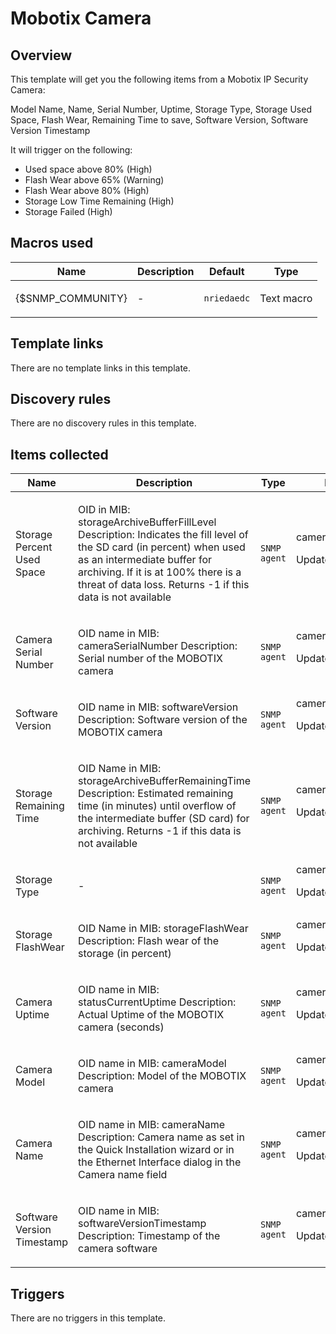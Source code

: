 # Mobotix Camera

## Overview

This template will get you the following items from a Mobotix IP Security Camera:


Model Name, Name, Serial Number, Uptime, Storage Type, Storage Used Space, Flash Wear, Remaining Time to save, Software Version, Software Version Timestamp


It will trigger on the following:


* Used space above 80% (High)
* Flash Wear above 65% (Warning)
* Flash Wear above 80% (High)
* Storage Low Time Remaining (High)
* Storage Failed (High)


 


 



## Macros used

|Name|Description|Default|Type|
|----|-----------|-------|----|
|{$SNMP_COMMUNITY}|<p>-</p>|`nriedaedc`|Text macro|
## Template links

There are no template links in this template.

## Discovery rules

There are no discovery rules in this template.

## Items collected

|Name|Description|Type|Key and additional info|
|----|-----------|----|----|
|Storage Percent Used Space|<p>OID in MIB: storageArchiveBufferFillLevel Description: Indicates the fill level of the SD card (in percent) when used as an intermediate buffer for archiving. If it is at 100% there is a threat of data loss. Returns -1 if this data is not available</p>|`SNMP agent`|camera.storage.usedspace<p>Update: 10m</p>|
|Camera Serial Number|<p>OID name in MIB: cameraSerialNumber Description: Serial number of the MOBOTIX camera</p>|`SNMP agent`|camera.serialnumber<p>Update: 6h</p>|
|Software Version|<p>OID name in MIB: softwareVersion Description: Software version of the MOBOTIX camera</p>|`SNMP agent`|camera.software.version<p>Update: 1h</p>|
|Storage Remaining Time|<p>OID Name in MIB: storageArchiveBufferRemainingTime Description: Estimated remaining time (in minutes) until overflow of the intermediate buffer (SD card) for archiving. Returns -1 if this data is not available</p>|`SNMP agent`|camera.storage.remainingtime<p>Update: 10m</p>|
|Storage Type|<p>-</p>|`SNMP agent`|camera.storage.type<p>Update: 6h</p>|
|Storage FlashWear|<p>OID Name in MIB: storageFlashWear Description: Flash wear of the storage (in percent)</p>|`SNMP agent`|camera.storage.wear<p>Update: 10m</p>|
|Camera Uptime|<p>OID name in MIB: statusCurrentUptime Description: Actual Uptime of the MOBOTIX camera (seconds)</p>|`SNMP agent`|camera.uptime<p>Update: 10m</p>|
|Camera Model|<p>OID name in MIB: cameraModel Description: Model of the MOBOTIX camera</p>|`SNMP agent`|camera.model<p>Update: 6h</p>|
|Camera Name|<p>OID name in MIB: cameraName Description: Camera name as set in the Quick Installation wizard or in the Ethernet Interface dialog in the Camera name field</p>|`SNMP agent`|camera.name<p>Update: 6h</p>|
|Software Version Timestamp|<p>OID name in MIB: softwareVersionTimestamp Description: Timestamp of the camera software</p>|`SNMP agent`|camera.software.version.timestamp<p>Update: 1h</p>|
## Triggers

There are no triggers in this template.

